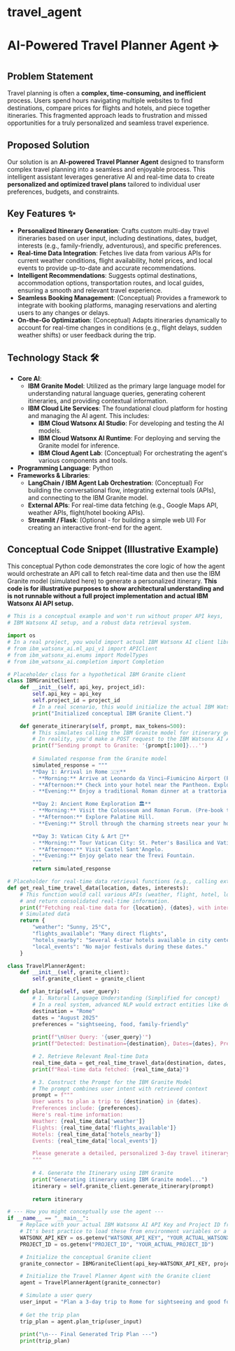 # travel_agent
# AI-Powered Travel Planner Agent ✈️

## Problem Statement

Travel planning is often a **complex, time-consuming, and inefficient** process. Users spend hours navigating multiple websites to find destinations, compare prices for flights and hotels, and piece together itineraries. This fragmented approach leads to frustration and missed opportunities for a truly personalized and seamless travel experience.

## Proposed Solution

Our solution is an **AI-powered Travel Planner Agent** designed to transform complex travel planning into a seamless and enjoyable process. This intelligent assistant leverages generative AI and real-time data to create **personalized and optimized travel plans** tailored to individual user preferences, budgets, and constraints.

## Key Features ✨

* **Personalized Itinerary Generation**: Crafts custom multi-day travel itineraries based on user input, including destinations, dates, budget, interests (e.g., family-friendly, adventurous), and specific preferences.
* **Real-time Data Integration**: Fetches live data from various APIs for current weather conditions, flight availability, hotel prices, and local events to provide up-to-date and accurate recommendations.
* **Intelligent Recommendations**: Suggests optimal destinations, accommodation options, transportation routes, and local guides, ensuring a smooth and relevant travel experience.
* **Seamless Booking Management**: (Conceptual) Provides a framework to integrate with booking platforms, managing reservations and alerting users to any changes or delays.
* **On-the-Go Optimization**: (Conceptual) Adapts itineraries dynamically to account for real-time changes in conditions (e.g., flight delays, sudden weather shifts) or user feedback during the trip.

## Technology Stack 🛠️

* **Core AI**:
    * **IBM Granite Model**: Utilized as the primary large language model for understanding natural language queries, generating coherent itineraries, and providing contextual information.
    * **IBM Cloud Lite Services**: The foundational cloud platform for hosting and managing the AI agent. This includes:
        * **IBM Cloud Watsonx AI Studio**: For developing and testing the AI models.
        * **IBM Cloud Watsonx AI Runtime**: For deploying and serving the Granite model for inference.
        * **IBM Cloud Agent Lab**: (Conceptual) For orchestrating the agent's various components and tools.
* **Programming Language**: Python
* **Frameworks & Libraries**:
    * **LangChain / IBM Agent Lab Orchestration**: (Conceptual) For building the conversational flow, integrating external tools (APIs), and connecting to the IBM Granite model.
    * **External APIs**: For real-time data fetching (e.g., Google Maps API, weather APIs, flight/hotel booking APIs).
    * **Streamlit / Flask**: (Optional - for building a simple web UI) For creating an interactive front-end for the agent.

## Conceptual Code Snippet (Illustrative Example)

This conceptual Python code demonstrates the core logic of how the agent would orchestrate an API call to fetch real-time data and then use the IBM Granite model (simulated here) to generate a personalized itinerary. **This code is for illustrative purposes to show architectural understanding and is not runnable without a full project implementation and actual IBM Watsonx AI API setup.**

```python
# This is a conceptual example and won't run without proper API keys,
# IBM Watsonx AI setup, and a robust data retrieval system.

import os
# In a real project, you would import actual IBM Watsonx AI client libraries
# from ibm_watsonx_ai.ml_api_v1 import APIClient
# from ibm_watsonx_ai.enums import ModelTypes
# from ibm_watsonx_ai.completion import Completion

# Placeholder class for a hypothetical IBM Granite client
class IBMGraniteClient:
    def __init__(self, api_key, project_id):
        self.api_key = api_key
        self.project_id = project_id
        # In a real scenario, this would initialize the actual IBM Watsonx AI client
        print("Initialized conceptual IBM Granite Client.")

    def generate_itinerary(self, prompt, max_tokens=500):
        # This simulates calling the IBM Granite model for itinerary generation
        # In reality, you'd make a POST request to the IBM Watsonx AI API endpoint
        print(f"Sending prompt to Granite: '{prompt[:100]}...'")
        
        # Simulated response from the Granite model
        simulated_response = """
        **Day 1: Arrival in Rome 🇮🇹**
        - **Morning:** Arrive at Leonardo da Vinci–Fiumicino Airport (FCO). Take the Leonardo Express train to Termini Station.
        - **Afternoon:** Check into your hotel near the Pantheon. Explore the Pantheon and Piazza Navona.
        - **Evening:** Enjoy a traditional Roman dinner at a trattoria in Trastevere.

        **Day 2: Ancient Rome Exploration 🏛️**
        - **Morning:** Visit the Colosseum and Roman Forum. (Pre-book tickets!).
        - **Afternoon:** Explore Palatine Hill.
        - **Evening:** Stroll through the charming streets near your hotel.

        **Day 3: Vatican City & Art 🎨**
        - **Morning:** Tour Vatican City: St. Peter's Basilica and Vatican Museums (including Sistine Chapel). (Book tour in advance!).
        - **Afternoon:** Visit Castel Sant'Angelo.
        - **Evening:** Enjoy gelato near the Trevi Fountain.
        """
        return simulated_response

# Placeholder for real-time data retrieval functions (e.g., calling external APIs)
def get_real_time_travel_data(location, dates, interests):
    # This function would call various APIs (weather, flight, hotel, local events)
    # and return consolidated real-time information.
    print(f"Fetching real-time data for {location}, {dates}, with interests: {interests}...")
    # Simulated data
    return {
        "weather": "Sunny, 25°C",
        "flights_available": "Many direct flights",
        "hotels_nearby": "Several 4-star hotels available in city center.",
        "local_events": "No major festivals during these dates."
    }

class TravelPlannerAgent:
    def __init__(self, granite_client):
        self.granite_client = granite_client

    def plan_trip(self, user_query):
        # 1. Natural Language Understanding (Simplified for concept)
        # In a real system, advanced NLP would extract entities like destination, dates, preferences.
        destination = "Rome"
        dates = "August 2025"
        preferences = "sightseeing, food, family-friendly"
        
        print(f"\nUser Query: '{user_query}'")
        print(f"Detected: Destination={destination}, Dates={dates}, Preferences={preferences}")

        # 2. Retrieve Relevant Real-time Data
        real_time_data = get_real_time_travel_data(destination, dates, preferences)
        print(f"Real-time data fetched: {real_time_data}")

        # 3. Construct the Prompt for the IBM Granite Model
        # The prompt combines user intent with retrieved context
        prompt = f"""
        User wants to plan a trip to {destination} in {dates}.
        Preferences include: {preferences}.
        Here's real-time information:
        Weather: {real_time_data['weather']}
        Flights: {real_time_data['flights_available']}
        Hotels: {real_time_data['hotels_nearby']}
        Events: {real_time_data['local_events']}

        Please generate a detailed, personalized 3-day travel itinerary for {destination}, keeping {preferences} in mind. Include suggestions for activities, meals, and practical tips.
        """
        
        # 4. Generate the Itinerary using IBM Granite
        print("Generating itinerary using IBM Granite model...")
        itinerary = self.granite_client.generate_itinerary(prompt)
        
        return itinerary

# --- How you might conceptually use the agent ---
if __name__ == "__main__":
    # Replace with your actual IBM Watsonx AI API Key and Project ID from your IBM Cloud account
    # It's best practice to load these from environment variables or a secure configuration.
    WATSONX_API_KEY = os.getenv("WATSONX_API_KEY", "YOUR_ACTUAL_WATSONX_API_KEY")
    PROJECT_ID = os.getenv("PROJECT_ID", "YOUR_ACTUAL_PROJECT_ID")

    # Initialize the conceptual Granite client
    granite_connector = IBMGraniteClient(api_key=WATSONX_API_KEY, project_id=PROJECT_ID)

    # Initialize the Travel Planner Agent with the Granite client
    agent = TravelPlannerAgent(granite_connector)

    # Simulate a user query
    user_input = "Plan a 3-day trip to Rome for sightseeing and good food in August."
    
    # Get the trip plan
    trip_plan = agent.plan_trip(user_input)
    
    print("\n--- Final Generated Trip Plan ---")
    print(trip_plan)
